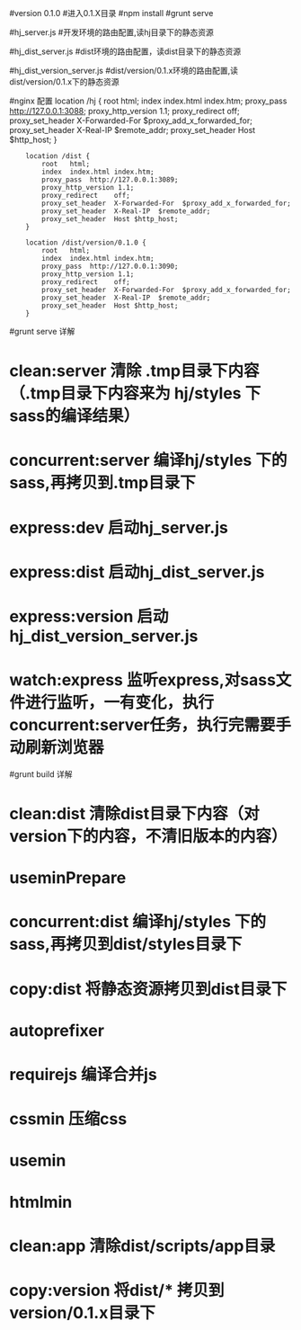 #version 0.1.0
#进入0.1.X目录
   #npm install
      #grunt serve

#hj_server.js
   #开发环境的路由配置,读hj目录下的静态资源

#hj_dist_server.js
   #dist环境的路由配置，读dist目录下的静态资源

#hj_dist_version_server.js
   #dist/version/0.1.x环境的路由配置,读dist/version/0.1.x下的静态资源


#nginx 配置
        location /hj {
            root   html;
            index  index.html index.htm;
            proxy_pass  http://127.0.0.1:3088;
			proxy_http_version 1.1;
            proxy_redirect    off;
            proxy_set_header  X-Forwarded-For  $proxy_add_x_forwarded_for;
            proxy_set_header  X-Real-IP  $remote_addr;
            proxy_set_header  Host $http_host;
        }

		location /dist {
            root   html;
            index  index.html index.htm;
            proxy_pass  http://127.0.0.1:3089;
			proxy_http_version 1.1;
            proxy_redirect    off;
            proxy_set_header  X-Forwarded-For  $proxy_add_x_forwarded_for;
            proxy_set_header  X-Real-IP  $remote_addr;
            proxy_set_header  Host $http_host;
        }

		location /dist/version/0.1.0 {
            root   html;
            index  index.html index.htm;
            proxy_pass  http://127.0.0.1:3090;
			proxy_http_version 1.1;
            proxy_redirect    off;
            proxy_set_header  X-Forwarded-For  $proxy_add_x_forwarded_for;
            proxy_set_header  X-Real-IP  $remote_addr;
            proxy_set_header  Host $http_host;
        }


#grunt serve 详解
  # clean:server  清除 .tmp目录下内容（.tmp目录下内容来为 hj/styles 下sass的编译结果）
  # concurrent:server 编译hj/styles 下的sass,再拷贝到.tmp目录下
  # express:dev 启动hj_server.js
  # express:dist 启动hj_dist_server.js
  # express:version 启动hj_dist_version_server.js
  # watch:express 监听express,对sass文件进行监听，一有变化，执行concurrent:server任务，执行完需要手动刷新浏览器


#grunt build 详解
  # clean:dist 清除dist目录下内容（对version下的内容，不清旧版本的内容）
  # useminPrepare
  # concurrent:dist 编译hj/styles 下的sass,再拷贝到dist/styles目录下
  # copy:dist 将静态资源拷贝到dist目录下
  # autoprefixer
  # requirejs 编译合并js
  # cssmin 压缩css
  # usemin
  # htmlmin
  # clean:app 清除dist/scripts/app目录
  # copy:version 将dist/* 拷贝到version/0.1.x目录下